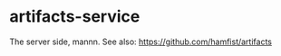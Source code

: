 artifacts-service
=================

The server side, mannn.  See also: https://github.com/hamfist/artifacts
